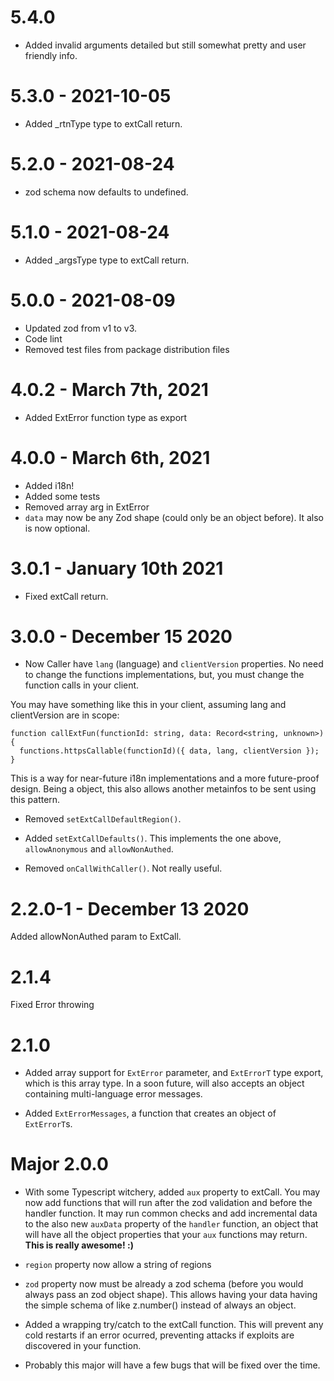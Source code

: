 # 5.4.0
* Added invalid arguments detailed but still somewhat pretty and user friendly info.

# 5.3.0 - 2021-10-05
* Added _rtnType type to extCall return.

# 5.2.0 - 2021-08-24
* zod schema now defaults to undefined.

# 5.1.0 - 2021-08-24
* Added _argsType type to extCall return.

# 5.0.0 - 2021-08-09

* Updated zod from v1 to v3.
* Code lint
* Removed test files from package distribution files

# 4.0.2 - March 7th, 2021

* Added ExtError function type as export

# 4.0.0 - March 6th, 2021

* Added i18n!
* Added some tests
* Removed array arg in ExtError
* `data` may now be any Zod shape (could only be an object before). It also is now optional.


# 3.0.1 - January 10th 2021

* Fixed extCall return.


# 3.0.0 - December 15 2020

* Now Caller have `lang` (language) and `clientVersion` properties. No need to change the functions implementations, but, you must change the function calls in your client.

You may have something like this in your client, assuming lang and clientVersion are in scope:
```
function callExtFun(functionId: string, data: Record<string, unknown>) {
  functions.httpsCallable(functionId)({ data, lang, clientVersion });
}
```

This is a way for near-future i18n implementations and a more future-proof design. Being a object, this also allows another metainfos to be sent using this pattern.

* Removed `setExtCallDefaultRegion()`.
* Added `setExtCallDefaults()`. This implements the one above, `allowAnonymous` and `allowNonAuthed`.

* Removed `onCallWithCaller()`. Not really useful.


# 2.2.0-1 - December 13 2020

Added allowNonAuthed param to ExtCall.


# 2.1.4

Fixed Error throwing

# 2.1.0

* Added array support for `ExtError` parameter, and `ExtErrorT` type export, which is this array type. In a soon future, will also accepts an object containing multi-language error messages.

* Added `ExtErrorMessages`, a function that creates an object of `ExtErrorT`s.

# Major 2.0.0

* With some Typescript witchery, added `aux` property to extCall. You may now add functions that will run after the zod validation and before the handler function. It may run common checks and add incremental data to the also new `auxData` property of the `handler` function, an object that will have all the object properties that your `aux` functions may return.
**This is really awesome! :\)**

* `region` property now allow a string of regions

* `zod` property now must be already a zod schema (before you would always pass an zod object shape). This allows having your data having the simple schema of like z.number() instead of always an object.

* Added a wrapping try/catch to the extCall function. This will prevent any cold restarts if an error ocurred, preventing attacks if exploits are discovered in your function.

* Probably this major will have a few bugs that will be fixed over the time.